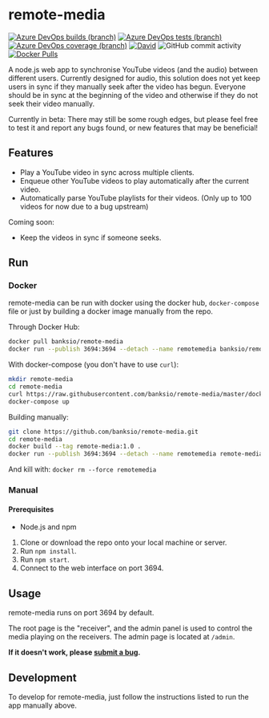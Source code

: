 # remote-media
[![Azure DevOps builds (branch)](https://img.shields.io/azure-devops/build/banksio/ca05dcdb-cddf-47ad-b524-a5943bb56d8d/6/master)](https://banksio.visualstudio.com/remote-media/_build/latest?definitionId=6&branchName=master)
[![Azure DevOps tests (branch)](https://img.shields.io/azure-devops/tests/banksio/remote-media/6/master)](https://banksio.visualstudio.com/remote-media/_build/latest?definitionId=6&branchName=master)
[![Azure DevOps coverage (branch)](https://img.shields.io/azure-devops/coverage/banksio/remote-media/6/master)](https://banksio.visualstudio.com/remote-media/_build/latest?definitionId=6&branchName=master)
[![David](https://img.shields.io/david/banksio/remote-media)](https://david-dm.org/banksio/remote-media)
![GitHub commit activity](https://img.shields.io/github/commit-activity/y/banksio/remote-media)
[![Docker Pulls](https://img.shields.io/docker/pulls/banksio/remote-media)](https://hub.docker.com/r/banksio/remote-media)

A node.js web app to synchronise YouTube videos (and the audio) between different users. Currently designed for audio, this solution does not yet keep users in sync if they manually seek after the video has begun. Everyone should be in sync at the beginning of the video and otherwise if they do not seek their video manually.

Currently in beta: There may still be some rough edges, but please feel free to test it and report any bugs found, or new features that may be beneficial!
## Features
* Play a YouTube video in sync across multiple clients.
* Enqueue other YouTube videos to play automatically after the current video.
* Automatically parse YouTube playlists for their videos. (Only up to 100 videos for now due to a bug upstream)

Coming soon:

* Keep the videos in sync if someone seeks.
## Run
### Docker
remote-media can be run with docker using the docker hub, `docker-compose` file or just by building a docker image manually from the repo.

Through Docker Hub:
```bash
docker pull banksio/remote-media
docker run --publish 3694:3694 --detach --name remotemedia banksio/remote-media:latest
```

With docker-compose (you don't have to use `curl`):

```bash
mkdir remote-media
cd remote-media
curl https://raw.githubusercontent.com/banksio/remote-media/master/docker-compose.yml -o docker-compose.yml
docker-compose up
```

Building manually:

```bash
git clone https://github.com/banksio/remote-media.git
cd remote-media
docker build --tag remote-media:1.0 .
docker run --publish 3694:3694 --detach --name remotemedia remote-media:1.0
```

And kill with: `docker rm --force remotemedia`

### Manual
#### Prerequisites
* Node.js and npm


1. Clone or download the repo onto your local machine or server.
2. Run `npm install`.
3. Run `npm start`.
4. Connect to the web interface on port 3694.

## Usage
remote-media runs on port 3694 by default.

The root page is the "receiver", and the admin panel is used to control the media playing on the receivers. The admin page is located at `/admin`.

**If it doesn't work, please [submit a bug](https://github.com/banksio/remote-media/issues).**

## Development
To develop for remote-media, just follow the instructions listed to run the app manually above.
